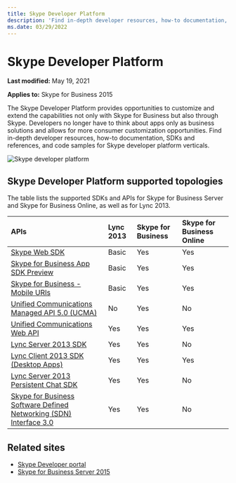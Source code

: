 ```yaml
---
title: Skype Developer Platform
description: 'Find in-depth developer resources, how-to documentation, SDKs and references, and code samples for Skype developer platform verticals.'
ms.date: 03/29/2022
---
```


# Skype Developer Platform

**Last modified:** May 19, 2021

**Applies to:** Skype for Business 2015

The Skype Developer Platform provides opportunities to customize and extend the capabilities not only with Skype for Business but also through Skype. Developers no longer have to think about apps only as business solutions and allows for more consumer customization opportunities. Find in-depth developer resources, how-to documentation, SDKs and references, and code samples for Skype developer platform verticals.

![Skype developer platform](images/SkypeDevPlatform.png)

## Skype Developer Platform supported topologies

The table lists the supported SDKs and APIs for Skype for Business Server and Skype for Business Online, as well as for Lync 2013.

|**APIs**|**Lync 2013**|**Skype for Business**|**Skype for Business Online**|
|:-----|:-----|:-----|:-----|
|[Skype Web SDK](WebSDK/docs/SkypeWebSDK.md)|Basic|Yes|Yes|
|[Skype for Business App SDK Preview](AppSDK/SkypeAppSDK.md)|Basic|Yes|Yes|
|[Skype for Business - Mobile URIs](/skype-sdk/skype-for-business-uris/sfbmobileuri.md)|Basic|Yes|Yes|
|[Unified Communications Managed API 5.0 (UCMA)](/skype-sdk/ucma/ucma-5-0-overview.md)|No|Yes|No|
|[Unified Communications Web API](ucwa/UnifiedCommunicationsWebAPI2_0.md)|Yes|Yes|Yes|
|[Lync Server 2013 SDK](/lync/server-sdk/lync-server-2013-sdk-documentation)|Yes|Yes|No|
|[Lync Client 2013 SDK (Desktop Apps)](/lync/desktop/lync-2013-sdk-documentation)|Yes|Yes|Yes|
|[Lync Server 2013 Persistent Chat SDK](/lync/persistent-chat-sdk/lync-server-2013-persistent-chat-sdk-documentation)|Yes|Yes|No|
|[Skype for Business Software Defined Networking (SDN) Interface 3.0](/skype-sdk/sdn/articles/skype-for-business-sdn-interface.md)|Yes|Yes|No|

## Related sites 

- [Skype Developer portal](https://developer.microsoft.com/skype)
- [Skype for Business Server 2015](/SkypeForBusiness/skype-for-business-server-2015)
